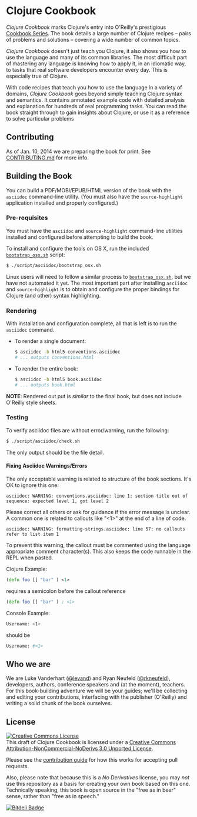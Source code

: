 # Clojure Cookbook

*Clojure Cookbook* marks Clojure's entry into O'Reilly's prestigious [Cookbook Series](http://shop.oreilly.com/category/series/cookbooks.do). The book details a large number of Clojure recipes – pairs of problems and solutions – covering a wide number of common topics.

*Clojure Cookbook* doesn't just teach you Clojure, it also shows you how to use the language and many of its common libraries. The most difficult part of mastering any language is knowing how to apply it, in an idiomatic way, to tasks that real software developers encounter every day. This is especially true of Clojure.

With code recipes that teach you how to use the language in a variety of domains, *Clojure Cookbook* goes beyond simply teaching Clojure syntax and semantics. It contains annotated example code with detailed analysis and explanation for hundreds of real programming tasks. You can read the book straight through to gain insights about Clojure, or use it as a reference to solve particular problems

## Contributing

As of Jan. 10, 2014 we are preparing the book for print. See [CONTRIBUTING.md](CONTRIBUTING.md) for more info.

## Building the Book

You can build a PDF/MOBI/EPUB/HTML version of the book with the `asciidoc`
command-line utility.  (You must also have the `source-highlight` application
installed and properly configured.)

### Pre-requisites

You must have the `asciidoc` and `source-highlight` command-line utilities
installed and configured before attempting to build the book.

To install and configure the tools on OS X,
run the included [`bootstrap_osx.sh`](script/asciidoc/bootstrap_osx.sh) script:

```sh
$ ./script/asciidoc/bootstrap_osx.sh
```

Linux users will need to follow a similar process to
[`bootstrap_osx.sh`](script/asciidoc/bootstrap_osx.sh), but we have not
automated it yet. The most important part after installing `asciidoc` and
`source-highlight` is to obtain and configure the proper bindings for Clojure
(and other) syntax highlighting.

### Rendering

With installation and configuration complete, all that is left is to run the `asciidoc` command.

* To render a single document:

    ```sh
    $ asciidoc -b html5 conventions.asciidoc
    # ... outputs conventions.html
    ```

* To render the entire book:

    ```sh
    $ asciidoc -b html5 book.asciidoc
    # ... outputs book.html
    ```

**NOTE**: Rendered out put is *similar* to the final book, but does not include O'Reilly style sheets.

### Testing

To verify asciidoc files are without error/warning, run the following:

```sh
$ ./script/asciidoc/check.sh
```
The only output should be the file detail.


#### Fixing Asciidoc Warnings/Errors

The only acceptable warning is related to structure of the book sections. It's
OK to ignore this one:

```
asciidoc: WARNING: conventions.asciidoc: line 1: section title out of sequence: expected level 1, got level 2
```

Please correct all others or ask for guidance if the error message is unclear.
A common one is related to callouts like "\<1\>" at the end of a line of code.

```
asciidoc: WARNING: formatting-strings.asciidoc: line 57: no callouts refer to list item 1
```

To prevent this warning, the callout must be commented using the language
appropriate comment character(s). This also keeps the code runnable in the REPL
when pasted.

Clojure Example:

```clojure
(defn foo [] "bar" ) <1>
```

requires a semicolon before the callout reference

```clojure
(defn foo [] "bar" ) ; <1>
```

Console Example:
```sh
Username: <1>
```

should be

```sh
Username: #<1>
```

## Who we are

We are Luke Vanderhart ([@levand](http://github.com/levand)) and Ryan Neufeld ([@rkneufeld](http://github.com/rkneufeld)), developers, authors, conference speakers and (at the moment), teachers. For this book-building adventure we will be your guides; we'll be collecting and editing your contributions, interfacing with the publisher (O'Reilly) and writing a solid chunk of the book ourselves.

## License

<a rel="license" href="http://creativecommons.org/licenses/by-nc-nd/3.0/deed.en_US"><img alt="Creative Commons License" style="border-width:0" src="http://i.creativecommons.org/l/by-nc-nd/3.0/88x31.png" /></a><br /><span xmlns:dct="http://purl.org/dc/terms/" property="dct:title">This draft of Clojure Cookbook</span> is licensed under a <a rel="license" href="http://creativecommons.org/licenses/by-nc-nd/3.0/deed.en_US">Creative Commons Attribution-NonCommercial-NoDerivs 3.0 Unported License</a>.


Please see the [contribution guide](CONTRIBUTING.md) for how this works for accepting pull requests.

Also, please note that because this is a *No Derivatives* license, you may *not* use this repository as a basis for creating your own book based on this one. Technically speaking, this book is open source in the "free as in beer" sense, rather than "free as in speech."

[![Bitdeli Badge](https://d2weczhvl823v0.cloudfront.net/clojure-cookbook/clojure-cookbook/trend.png)](https://bitdeli.com/free "Bitdeli Badge")

